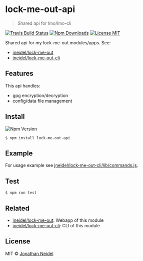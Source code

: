 # lock-me-out-api

> Shared api for lmo/lmo-cli

[![Travis Build Status](https://img.shields.io/travis/jneidel/lock-me-out-api.svg?style=flat-square)](https://travis-ci.org/jneidel/lock-me-out-api)
[![Npm Downloads](https://img.shields.io/npm/dw/lock-me-out-api.svg?style=flat-square)](https://www.npmjs.com/package/lock-me-out-api)
[![License MIT](https://img.shields.io/badge/license-MIT-green.svg?style=flat-square)](https://github.com/jneidel/lock-me-out-api/blob/master/license)

Shared api for my lock-me-out modules/apps. See:

- [jneidel/lock-me-out](https://github.com/jneidel/lock-me-out)
- [jneidel/lock-me-out-cli](https://github.com/jneidel/lock-me-out-cli)

## Features

This api handles:

- gpg encryption/decryption
- config/data file management

## Install

[![Npm Version](https://img.shields.io/npm/v/lock-me-out-api.svg?style=flat-square)](https://www.npmjs.com/package/lock-me-out-api)

```
$ npm install lock-me-out-api
```

## Example

For usage example see [jneidel/lock-me-out-cli/lib/commands.js](https://github.com/jneidel/lock-me-out-cli/blob/master/lib/commands.js).

## Test

```
$ npm run test
```

## Related

- [jneidel/lock-me-out](https://github.com/jneidel/lock-me-out): Webapp of this module
- [jneidel/lock-me-out-cli](https://github.com/jneidel/lock-me-out-cli): CLI of this module

## License

MIT © [Jonathan Neidel](https://jneidel.com)

